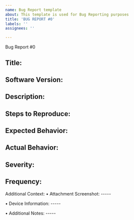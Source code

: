 ```yaml
---
name: Bug Report template
about: This template is used for Bug Reporting purposes
title: 'BUG REPORT #0'
labels: ''
assignees: ''

---
```


Bug Report #0

Title: 
-----

Software Version:
-----

Description:
-----

Steps to Reproduce:
-----

Expected Behavior:
-----

Actual Behavior:
-----

Severity:
-----

Frequency:
-----

Additional Context:
•	Attachment Screenshot:  -----
 
•	Device Information:  -----

•	Additional Notes: -----
